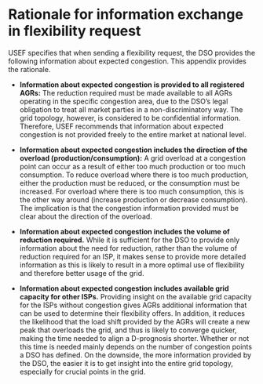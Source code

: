 <!--
SPDX-FileCopyrightText: 2020-2023 Contributors to the Shapeshifter project

SPDX-License-Identifier: Apache-2.0
-->

# Rationale for information exchange in flexibility request

USEF specifies that when sending a flexibility request, the DSO provides the following information about expected congestion. This appendix provides the rationale.

- **Information about expected congestion is provided to all registered AGRs:**
The reduction required must be made available to all AGRs operating in the specific congestion area, due to the DSO’s legal obligation to treat all market parties in a non-discriminatory way.
The grid topology, however, is considered to be confidential information.
Therefore, USEF recommends that information about expected congestion is not provided freely to the entire market at national level.

- **Information about expected congestion includes the direction of the overload (production/consumption):**
A grid overload at a congestion point can occur as a result of either too much production or too much consumption.
To reduce overload where there is too much production, either the production must be reduced, or the consumption must be increased.
For overload where there is too much consumption, this is the other way around (increase production or decrease consumption).
The implication is that the congestion information provided must be clear about the direction of the overload.

- **Information about expected congestion includes the volume of reduction required.**
While it is sufficient for the DSO to provide only information about the need for reduction, rather than the volume of reduction required for an ISP, it makes sense to provide more detailed information as this is likely to result in a more optimal use of flexibility and therefore better usage of the grid.

- **Information about expected congestion includes available grid capacity for other ISPs.**
Providing insight on the available grid capacity for the ISPs without congestion gives AGRs additional information that can be used to determine their flexibility offers.
In addition, it reduces the likelihood that the load shift provided by the AGRs will create a new peak that overloads the grid, and thus is likely to converge quicker, making the time needed to align a D-prognosis shorter.
Whether or not this time is needed mainly depends on the number of congestion points a DSO has defined.
On the downside, the more information provided by the DSO, the easier it is to get insight into the entire grid topology, especially for crucial points in the grid.
